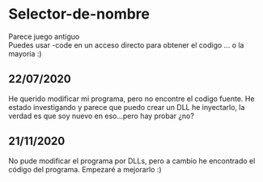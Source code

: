 # Selector-de-nombre
Parece juego antiguo  
Puedes usar -code en un acceso directo para obtener el codigo ... o la mayoria :)
## 22/07/2020
He querido modificar mi programa, pero no encontre el codigo fuente. He estado investigando y parece que puedo crear un DLL he inyectarlo, la verdad es que soy nuevo en eso...pero hay probar ¿no?

## 21/11/2020
No pude modificar el programa por DLLs, pero a cambio he encontrado el código del programa.
Empezaré a mejorarlo :)